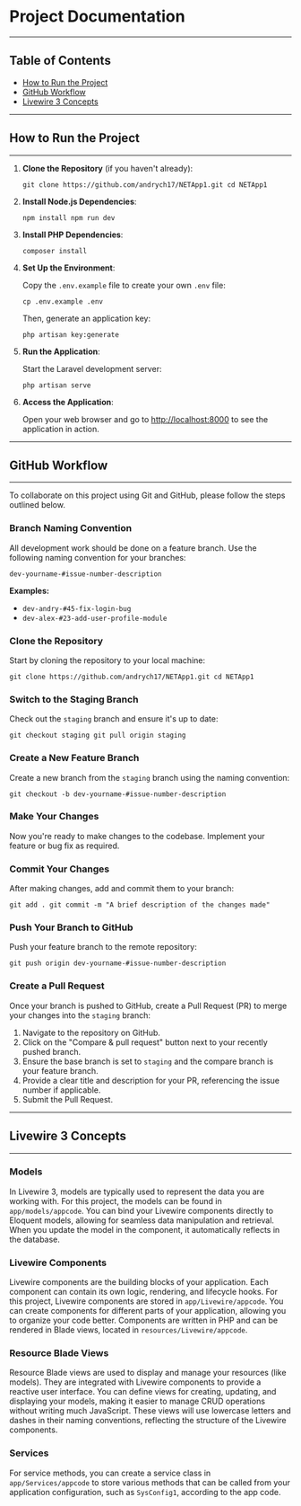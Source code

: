 <h1>Project Documentation</h1>
<hr>

<h2>Table of Contents</h2>
<ul>
    <li><a href="#how-to-run-the-project">How to Run the Project</a></li>
    <li><a href="#github-workflow">GitHub Workflow</a></li>
    <li><a href="#livewire-concepts">Livewire 3 Concepts</a></li>
</ul>

<hr>
<h2 id="how-to-run-the-project">How to Run the Project</h2>
<hr>
<ol>
    <li><strong>Clone the Repository</strong> (if you haven't already):
        <pre><code>git clone https://github.com/andrych17/NETApp1.git cd NETApp1</code></pre>
    </li>
    <li><strong>Install Node.js Dependencies</strong>:
        <pre><code>npm install npm run dev</code></pre>
    </li>
    <li><strong>Install PHP Dependencies</strong>:
        <pre><code>composer install</code></pre>
    </li>
    <li><strong>Set Up the Environment</strong>: 
        <p>Copy the <code>.env.example</code> file to create your own <code>.env</code> file:</p>
        <pre><code>cp .env.example .env</code></pre>
        <p>Then, generate an application key:</p>
        <pre><code>php artisan key:generate</code></pre>
    </li>
    <li><strong>Run the Application</strong>:
        <p>Start the Laravel development server:</p>
        <pre><code>php artisan serve</code></pre>
    </li>
    <li><strong>Access the Application</strong>:
        <p>Open your web browser and go to <a href="http://localhost:8000">http://localhost:8000</a> to see the application in action.</p>
    </li>
</ol>

<hr>
<h2 id="github-workflow">GitHub Workflow</h2>
<hr>
<p>To collaborate on this project using Git and GitHub, please follow the steps outlined below.</p>
<h3>Branch Naming Convention</h3>
<p>All development work should be done on a feature branch. Use the following naming convention for your branches:</p>
<pre><code>dev-yourname-#issue-number-description</code></pre>

<p><strong>Examples:</strong></p>
<ul>
    <li><code>dev-andry-#45-fix-login-bug</code></li>
    <li><code>dev-alex-#23-add-user-profile-module</code></li>
</ul>

<h3>Clone the Repository</h3>
<p>Start by cloning the repository to your local machine:</p>
<pre><code>git clone https://github.com/andrych17/NETApp1.git cd NETApp1</code></pre>

<h3>Switch to the Staging Branch</h3>
<p>Check out the <code>staging</code> branch and ensure it's up to date:</p>
<pre><code>git checkout staging git pull origin staging</code></pre>

<h3>Create a New Feature Branch</h3>
<p>Create a new branch from the <code>staging</code> branch using the naming convention:</p>
<pre><code>git checkout -b dev-yourname-#issue-number-description</code></pre>

<h3>Make Your Changes</h3>
<p>Now you're ready to make changes to the codebase. Implement your feature or bug fix as required.</p>

<h3>Commit Your Changes</h3>
<p>After making changes, add and commit them to your branch:</p>
<pre><code>git add . git commit -m "A brief description of the changes made"</code></pre>

<h3>Push Your Branch to GitHub</h3>
<p>Push your feature branch to the remote repository:</p>
<pre><code>git push origin dev-yourname-#issue-number-description</code></pre>

<h3>Create a Pull Request</h3>
<p>Once your branch is pushed to GitHub, create a Pull Request (PR) to merge your changes into the <code>staging</code> branch:</p>
<ol>
    <li>Navigate to the repository on GitHub.</li>
    <li>Click on the "Compare &amp; pull request" button next to your recently pushed branch.</li>
    <li>Ensure the base branch is set to <code>staging</code> and the compare branch is your feature branch.</li>
    <li>Provide a clear title and description for your PR, referencing the issue number if applicable.</li>
    <li>Submit the Pull Request.</li>
</ol>

<hr>
<h2 id="livewire-concepts">Livewire 3 Concepts</h2>
<hr>
<h3>Models</h3>
<p>In Livewire 3, models are typically used to represent the data you are working with. For this project, the models can be found in <code>app/models/appcode</code>. You can bind your Livewire components directly to Eloquent models, allowing for seamless data manipulation and retrieval. When you update the model in the component, it automatically reflects in the database.</p>

<h3>Livewire Components</h3>
<p>Livewire components are the building blocks of your application. Each component can contain its own logic, rendering, and lifecycle hooks. For this project, Livewire components are stored in <code>app/Livewire/appcode</code>. You can create components for different parts of your application, allowing you to organize your code better. Components are written in PHP and can be rendered in Blade views, located in <code>resources/Livewire/appcode</code>.</p>

<h3>Resource Blade Views</h3>
<p>Resource Blade views are used to display and manage your resources (like models). They are integrated with Livewire components to provide a reactive user interface. You can define views for creating, updating, and displaying your models, making it easier to manage CRUD operations without writing much JavaScript. These views will use lowercase letters and dashes in their naming conventions, reflecting the structure of the Livewire components.</p>

<h3>Services</h3>
<p>For service methods, you can create a service class in <code>app/Services/appcode</code> to store various methods that can be called from your application configuration, such as <code>SysConfig1</code>, according to the app code.</p>
